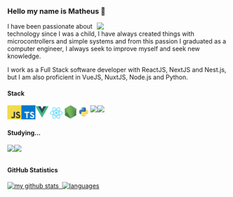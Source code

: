 ### Hello my name is Matheus 👋

<img align="right" width="300" src="https://i2.wp.com/allhtaccess.info/wp-content/uploads/2018/03/programming.gif?fit=1281%2C716&ssl=1" />

I have been passionate about technology since I was a child, I have always created things with microcontrollers and simple systems and from this passion I graduated as a computer engineer, I always seek to improve myself and seek new knowledge.

I work as a Full Stack software developer with ReactJS, NextJS and Nest.js, but I am also proficient in VueJS, NuxtJS, Node.js and Python.

#### **Stack**

<div style="display: flex;"> 
	<img height="32" src="https://raw.githubusercontent.com/github/explore/80688e429a7d4ef2fca1e82350fe8e3517d3494d/topics/javascript/javascript.png" alt="Javascript"/>
    <img height="32" src="https://raw.githubusercontent.com/github/explore/80688e429a7d4ef2fca1e82350fe8e3517d3494d/topics/typescript/typescript.png" alt="Typescript"/>
    <img height="30" src="https://raw.githubusercontent.com/github/explore/80688e429a7d4ef2fca1e82350fe8e3517d3494d/topics/vue/vue.png"/>
    <img height="35" src="https://raw.githubusercontent.com/github/explore/80688e429a7d4ef2fca1e82350fe8e3517d3494d/topics/react/react.png"/>
    <img height="30" src="https://raw.githubusercontent.com/github/explore/80688e429a7d4ef2fca1e82350fe8e3517d3494d/topics/nodejs/nodejs.png"/>
    <img height="30" src="https://raw.githubusercontent.com/github/explore/80688e429a7d4ef2fca1e82350fe8e3517d3494d/topics/python/python.png"/>
    <img height="30" src="https://img.icons8.com/color/48/000000/mongodb.png"/>
    <img height="30" src="https://img.icons8.com/external-flat-juicy-fish/60/000000/external-sql-coding-and-development-flat-flat-juicy-fish.png"/>
</div>


#### **Studying...**
<div style="display: flex;"> 
<img height="30" src="https://img.icons8.com/external-flaticons-flat-flat-icons/64/000000/external-java-computer-programming-flaticons-flat-flat-icons.png"/>
<img height="30" src="https://img.icons8.com/fluency/48/000000/flutter.png"/>
</div>

#### **GitHub Statistics**

<a href="https://github.com/matheus-de-sa">
  <img src="https://github-readme-stats.vercel.app/api?username=matheus-de-sa&show_icons=true&theme=radical" alt="my github stats" height="180"/>&nbsp;
  <img src="https://github-readme-stats.vercel.app/api/top-langs/?username=matheus-de-sa&hide=css,html,tsql,blade,%20jupyter+notebook&langs_count=10&theme=radical&layout=compact" alt="languages" height="180">
</a>




